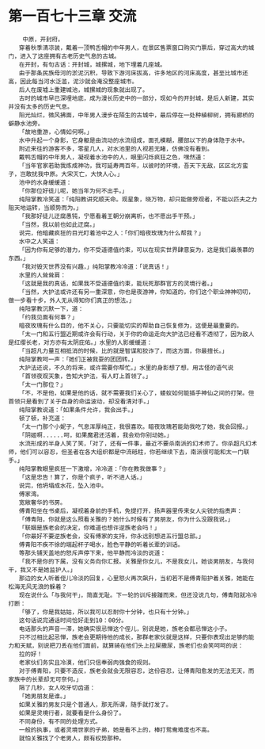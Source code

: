 # 第一百七十三章 交流
        中原，开封府。
       穿着秋季清凉装，戴着一顶鸭舌帽的中年男人，在景区售票窗口购买门票后，穿过高大的城门，进入了这座拥有古老历史气息的古城。
       在开封，有句古话：开封城，城摞城，地下埋着几座城。
       由于那条民族母河的淤泥沉积，导致下游河床拔高，许多地区的河床高度，甚至比城市还高，因此每当河水泛滥，泥沙就会淹没整座城市。
       后人在废墟上重建城池，城摞城的现象就出现了。
       古时的城市早已深埋地底，成为漫长历史中的一部分，现如今的开封城，是后人新建，其实并没有太多的历史气息。
       阳光灿烂，微风拂面，中年男人漫步在陌生的古城中，最后停在一处种植柳树，拥有廊桥的僻静水池旁。
       「故地重游，心情如何啊。」
       水中升起一个身影，它身躯是由流动的水流组成，面孔模糊，腰部以下的身体隐于水中。
       附近来往的游客不多，零星几人，对水池里的人视若无睹，仿佛没有看到。
       戴鸭舌帽的中年男人，凝视着水池中的人，眼里闪烁疯狂之色，嘿然道：
       「当年官家若助我炼成神功，我可延寿两百年，以彼时的环境，吾天下无敌，区区北方蛮子，岂敢扰我中原。大宋灭亡，大快人心。」
       池中的水身缓缓道：
       「你那位好徒儿呢，她当年为何不出手。」
       纯阳掌教冷笑道：「纯阳教讲究顺天命。观星象，晓万物，却只能做旁观者，不能以匹夫之力阻天地运转，当顺势而为。」
       「我那好徒儿迂腐愚钝，宁愿看着王朝分崩离析，也不愿出手干预。」
       「当然，我以前也如此迂腐。」
       说完，他暗藏疯狂的目光盯着池中之人：「你们暗夜玫瑰为什么帮我？」
       水中之人笑道：
       「因为你有足够的潜力，你不受道德值约束，可以在现实世界肆意妄为，这是我们最羡慕的东西。」
       「我对毁灭世界没有兴趣，」纯阳掌教冷冷道：「说真话！」
       水里的人耸耸肩：
       「这就是我的真话，如果我不受道德值约束，能玩死那群官方的灵境行者。」
       「当然，大护法或许还有另一重深意，你也是夜游神，你知道的，你们这个职业神神叨叨，做一步看十步，外人无从得知你们真正的想法。」
       纯阳掌教沉默一下，道：
       「约我见面有何事？」
       暗夜玫瑰有什么目的，他不关心，只要能切实的帮助自己恢复修为，这便是最重要的。
       「太一门和五行盟近期或许会有行动，关于你的命运走向大护法已经看不透彻了，因为敌人是红缨长老，对方亦有太阴庇佑。」水里的人影缓缓道：
       「当超凡力量互相抵消的时候，比的就是智谋和狡诈了，而这方面，你最擅长。」
       纯阳掌教呵一声：「她们正被我耍的团团转。」
       大护法还说，不久的将来，或许需要你帮忙。」水里的身影想了想，用古怪的语气说
       「首领夜观天象，告知大护法，有人盯上首领了。」
       「太一门那位？」
       「不，不是他，如果是他的话，就不需要我们关心了，蝼蚁如何能插手神仙之间的打架。但首领只是看到了关于自身的命运波动，却没看清对手。」
       纯阳掌教说道：「如果条件允许，我会出手。」
       顿了顿，补充道：
       「太一门那个小妮子，气息浑厚纯正，我很喜欢。暗夜玫瑰若能助我吃了她，我会回报。」
       「阴姬啊......呵，如果魔君还活着，我会劝你别动她。」
       水流形成的半身人笑了笑，「对了，还有一件事，最近不要杀南派的幻术师了。你杀超凡幻术师，他们可以容忍，但圣者在各大组织都是中流砥柱，你若继续下去，南派很可能和太一门联手。」
       纯阳掌教眼里疯狂一下激增，冷冷道：「你在教我做事？」
       「这是忠告！算了，你是个疯子，听不进人话。」
       说完，他坍塌成水花，坠入池中。
       傅家湾。
       宽敞奢华的书房。
       傅青阳坐在书桌后，凝视着身前的手机，免提打开，扬声器里传来女人尖锐的指责声：
       「傅青阳，你就是这么照看关雅的？她什么时候有了男朋友，你为什么没跟我说。」
       「联姻是族老会的决定，你难道也想许逆族老会吗！」
       「你最好不要逆族老会，没有傅家的支持，你永远别想进五行盟总部。」
       傅青阳不疾不徐的端起杯子喝水，脸色平静的听着长辈的训话。
       等那头铺天盖地的怒斥声停下来，他平静而冷淡的说道：
       「我不是你的下属，没有义务向你汇报。关雅是你女儿，不是我女儿，她谈男朋友，与我何干，我又不是她监护人。」
       那边的女人听着侄儿冷淡的回复，心里怒火再次飙升，当初若不是傅青阳护着关雅，她能在松海无风无浪的躲着？
       现在说什么「与我何干」，简直无耻。下一轮的训斥接踵而来，但还没说几句，傅青阳就冷冷打断：
       「够了，你是我姑姑，所以我可以忍耐你十分钟，也只有十分钟。」
       这句话说完通话时间恰好走到10：00分。
       电话那头的声音一滞，她确实很忌惮这个侄儿，别说是她，族老会都忌惮这小子。
       只不过相比起忌惮，族老会更期待他的成长，那群老家伙就是这样，只要你表现出足够的能力和天赋，别说把刀丢在他们面前，就算骑在他们头上拉屎撒尿，族老们也会笑呵呵的说：
       拉的好！
       老家伙们务实且冷漠，他们只信奉弱肉强食的规则。
       对于傅青阳，只要不造反，族老会就会无限容忍，这份容忍，让傅青阳愈发的无法无天，而家族中的长辈却无可奈何。」
       隔了几秒，女人咬牙切齿道：
       「她男朋友是谁。」
       如果关雅的男友只是个普通人，那无所谓，随手就打发了。
       如果是灵境行者，就要看是什么身份了。
       不同身份，有不同的处理方式。
       一般的执事，或者灵境世家的子弟，她是看不上的，棒打鸳鸯难度也不高。
       就怕关雅找了个老男人，颇有权势那种。